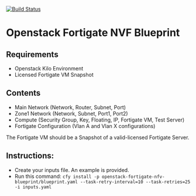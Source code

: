 [![Build Status](https://circleci.com/gh/cloudify-examples/openstack-fortigate-nfv-blueprint.svg?style=shield&circle-token=:circle-token)](https://circleci.com/gh/cloudify-examples/openstack-fortigate-nfv-blueprint)

# Openstack Fortigate NVF Blueprint

## Requirements

* Openstack Kilo Environment
* Licensed Fortigate VM Snapshot

## Contents

* Main Network (Network, Router, Subnet, Port)
* Zone1 Network (Network, Subnet, Port1, Port2)
* Compute (Security Group, Key, Floating, IP, Fortigate VM, Test Server)
* Fortigate Configuration (Vlan A and Vlan X configurations)

The Fortigate VM should be a Snapshot of a valid-licensed Fortigate Server.

## Instructions:

* Create your inputs file. An example is provided.
* Run this command: `cfy install -p openstack-fortigate-nfv-blueprint/blueprint.yaml --task-retry-interval=10 --task-retries=25 -i inputs.yaml`
